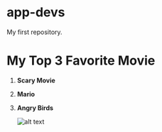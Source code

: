 # app-devs
My first repository.
# My Top 3 Favorite Movie

1. **Scary Movie**	
2. **Mario**	
3. **Angry Birds**	

 	![alt text](C:\Users\manolong.199273\Downloads.jpeg)
